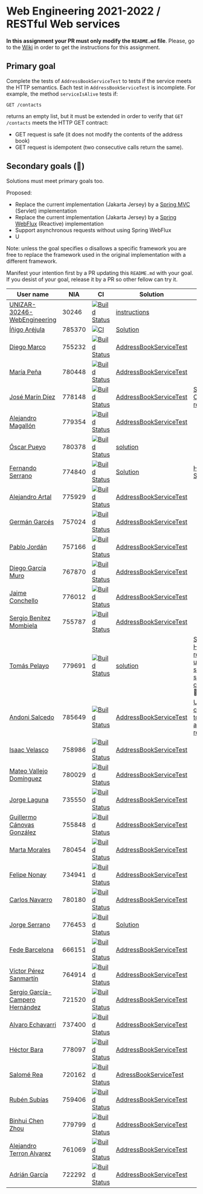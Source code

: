 # Web Engineering 2021-2022 / RESTful Web services

**In this assignment your PR must only modify the `README.md` file**.
Please, go to the [Wiki](https://github.com/UNIZAR-30246-WebEngineering/lab3-restful-ws/wiki) in order to get the instructions for this assignment.

## Primary goal

Complete the tests of `AddressBookServiceTest` to tests if the service meets the HTTP semantics.
Each test in `AddressBookServiceTest` is incomplete.
For example, the method `serviceIsAlive` tests if:

```http
GET /contacts
```

returns an empty list, but it must be extended in order to verify that `GET /contacts` meets the HTTP GET contract:

- GET request is safe (it does not modify the contents of the address book)
- GET request is idempotent (two consecutive calls return the same).

## Secondary goals (:gift:)

Solutions must meet primary goals too.

Proposed:

- Replace the current implementation (Jakarta Jersey) by a [Spring MVC](https://docs.spring.io/spring-framework/docs/current/reference/html/web.html#spring-web) (Servlet) implementation
- Replace the current implementation (Jakarta Jersey) by a [Spring WebFlux](https://docs.spring.io/spring-framework/docs/current/reference/html/web-reactive.html#spring-webflux) (Reactive) implementation
- Support asynchronous requests without using Spring WebFlux
- U

Note: unless the goal specifies o disallows a specific framework you are free to replace the framework used in the original implementation with a different framework.

Manifest your intention first by a PR updating this `README.md` with your goal.
If you desist of your goal, release it by a PR so other fellow can try it.

| User name | NIA | CI | Solution | Score |
| - | - | - | - | - |
[UNIZAR-30246-WebEngineering](https://github.com/UNIZAR-30246-WebEngineering/lab3-restful-ws) | 30246 | [![Build Status](https://github.com/UNIZAR-30246-WebEngineering/lab3-restful-ws/actions/workflows/ci.yml/badge.svg)](https://github.com/UNIZAR-30246-WebEngineering/lab3-restful-ws/actions/workflows/ci.yml) | [instructions](https://github.com/UNIZAR-30246-WebEngineering/lab3-restful-ws/wiki)
[Íñigo Aréjula](https://github.com/arejula27/lab3-restful-ws/tree/work)| 785370 | [![CI](https://github.com/arejula27/lab3-restful-ws/actions/workflows/ci.yml/badge.svg)](https://github.com/arejula27/lab3-restful-ws/actions/workflows/ci.yml) |[Solution](https://github.com/arejula27/lab3-restful-ws/blob/work/src/test/kotlin/rest/addressbook/AddressBookServiceTest.kt)
[Diego Marco](https://github.com/dmarcob/lab3-restful-ws/tree/work) | 755232 | [![Build Status](https://github.com/dmarcob/lab3-restful-ws/actions/workflows/ci.yml/badge.svg)](https://github.com/dmarcob/lab3-restful-ws/actions/workflows/ci.yml) | [AddressBookServiceTest](https://github.com/dmarcob/lab3-restful-ws/blob/work/src/test/kotlin/rest/addressbook/AddressBookServiceTest.kt)
[María Peña](https://github.com/Keyleth8/lab3-restful-ws/tree/work) | 780448 | [![Build Status](https://github.com/Keyleth8/lab3-restful-ws/actions/workflows/ci.yml/badge.svg)](https://github.com/Keyleth8/lab3-restful-ws/actions/workflows/ci.yml) | [AddressBookServiceTest](https://github.com/Keyleth8/lab3-restful-ws/blob/work/src/test/kotlin/rest/addressbook/AddressBookServiceTest.kt)
[José Marín Díez](https://github.com/jmarindiez/lab3-restful-ws/tree/work) |778148 | [![Build Status](https://github.com/jmarindiez/lab3-restful-ws/actions/workflows/ci.yml/badge.svg)](https://github.com/jmarindiez/lab3-restful-ws/actions/workflows/ci.yml) | [AddressBookServiceTest](https://github.com/jmarindiez/lab3-restful-ws/blob/work/src/test/kotlin/rest/addressbook/AddressBookServiceTest.kt) | [Support of CORS requests](https://github.com/jmarindiez/lab3-restful-ws/blob/work/src/main/kotlin/rest/addressbook/CorsResponseFilter.kt) :gift:
[Alejandro Magallón](https://github.com/alecron/lab3-restful-ws/tree/work) | 779354 | [![Build Status](https://github.com/alecron/lab3-restful-ws/actions/workflows/ci.yml/badge.svg)](https://github.com/alecron/lab3-restful-ws/actions/workflows/ci.yml) | [AddressBookServiceTest](https://github.com/alecron/lab3-restful-ws/blob/work/src/test/kotlin/rest/addressbook/AddressBookServiceTest.kt)
[Óscar Pueyo](https://github.com/iksopo/lab3-restful-ws/tree/work) | 780378 | [![Build Status](https://github.com/iksopo/lab3-restful-ws/actions/workflows/ci.yml/badge.svg)](https://github.com/iksopo/lab3-restful-ws/actions/workflows/ci.yml) | [solution](https://github.com/iksopo/lab3-restful-ws/blob/work/src/test/kotlin/rest/addressbook/AddressBookServiceTest.kt)
[Fernando Serrano](https://github.com/Feer93/lab3-restful-ws/tree/work) | 774840 | [![Build Status](https://github.com/Feer93/lab3-restful-ws/actions/workflows/ci.yml/badge.svg)](https://github.com/Feer93/lab3-restful-ws/actions/workflows/ci.yml) | [Solution](https://github.com/Feer93/lab3-restful-ws/blob/work/src/test/kotlin/rest/addressbook/AddressBookServiceTest.kt) | [HTTP/2 Support](https://github.com/Feer93/lab3-restful-ws/blob/gift/src/test/kotlin/rest/addressbook/AddressBookServiceTest.kt) :gift: 
[Alejandro Artal](https://github.com/Alejandro-Artal/lab3-restful-ws) | 775929 | [![Build Status](https://github.com/Alejandro-Artal/lab3-restful-ws/actions/workflows/ci.yml/badge.svg)](https://github.com/Alejandro-Artal/lab3-restful-ws/actions/workflows/ci.yml) | [AddressBookServiceTest](https://github.com/Alejandro-Artal/lab3-restful-ws/blob/work/src/test/kotlin/rest/addressbook/AddressBookServiceTest.kt)
[Germán Garcés](https://github.com/fntkg/lab3-restful-ws/tree/work) | 757024 | [![Build Status](https://github.com/fntkg/lab3-restful-ws/actions/workflows/ci.yml/badge.svg)](https://github.com/fntkg/lab3-restful-ws/actions/workflows/ci.yml) | [AddressBookServiceTest](https://github.com/fntkg/lab3-restful-ws/blob/work/src/test/kotlin/rest/addressbook/AddressBookServiceTest.kt)
[Pablo Jordán](https://github.com/pabloJordan24/lab3-restful-ws/tree/work) | 757166 | [![Build Status](https://github.com/pabloJordan24/lab3-restful-ws/actions/workflows/ci.yml/badge.svg)](https://github.com/pabloJordan24/lab3-restful-ws/actions/workflows/ci.yml) | [AddressBookServiceTest](https://github.com/pabloJordan24/lab3-restful-ws/blob/work/src/test/kotlin/rest/addressbook/AddressBookServiceTest.kt)
[Diego García Muro](https://github.com/thdgm/lab3-restful-ws.git) | 767870 | [![Build Status](https://github.com/thdgm/lab3-restful-ws/actions/workflows/ci.yml/badge.svg)](https://github.com/thdgm/lab3-restful-ws/actions/workflows/ci.yml) | [AddressBookServiceTest](https://github.com/thdgm/lab3-restful-ws/blob/work/src/test/kotlin/rest/addressbook/AddressBookServiceTest.kt)
[Jaime Conchello](https://github.com/jaimecb/lab3-restful-ws/tree/work) | 776012 | [![Build Status](https://github.com/jaimecb/lab3-restful-ws/actions/workflows/ci.yml/badge.svg)](https://github.com/jaimecb/lab3-restful-ws/actions/workflows/ci.yml) | [AddressBookServiceTest](https://github.com/jaimecb/lab3-restful-ws/blob/work/src/test/kotlin/rest/addressbook/AddressBookServiceTest.kt)
[Sergio Benítez Mombiela](https://github.com/SergioBenitez755787/lab3-restful-ws/tree/work) | 755787 | [![Build Status](https://github.com/SergioBenitez755787/lab3-restful-ws/actions/workflows/ci.yml/badge.svg)](https://github.com/SergioBenitez755787/lab3-restful-ws/actions/workflows/ci.yml) | [AddressBookServiceTest](https://github.com/SergioBenitez755787/lab3-restful-ws/blob/work/src/test/kotlin/rest/addressbook/AddressBookServiceTest.kt)
[Tomás Pelayo](https://github.com/Tomenos18/lab3-restful-ws/tree/work) | 779691 | [![Build Status](https://github.com/Tomenos18/lab3-restful-ws/actions/workflows/ci.yml/badge.svg)](https://github.com/Tomenos18/lab3-restful-ws/actions/workflows/ci.yml) | [solution](https://github.com/Tomenos18/lab3-restful-ws/blob/work/src/test/kotlin/rest/addressbook/AddressBookServiceTest.kt)|[Support of HTTPS requests using self-signed certificate](https://github.com/Tomenos18/lab3-restful-ws/blob/gift/WorkDid2Gift.md) :gift:
[Andoni Salcedo](https://github.com/AndoniSalcedo/lab3-restful-ws/tree/work) | 785649 | [![Build Status](https://github.com/AndoniSalcedo/lab3-restful-ws/actions/workflows/ci.yml/badge.svg)](https://github.com/AndoniSalcedo/lab3-restful-ws/actions/workflows/ci.yml) | [AddressBookServiceTest](https://github.com/AndoniSalcedo/lab3-restful-ws/blob/work/src/test/kotlin/rest/addressbook/AddressBookServiceTest.kt) | [Use JWT credentials to grant access to requests](https://github.com/AndoniSalcedo/lab3-restful-ws/blob/work/src/test/kotlin/rest/addressbook/AddressBookServiceTest.kt) :gift:
[Isaac Velasco](https://github.com/pkmniako/lab3-restful-ws/tree/work) | 758986 | [![Build Status](https://github.com/pkmniako/lab3-restful-ws/actions/workflows/ci.yml/badge.svg)](https://github.com/pkmniako/lab3-restful-ws/actions/workflows/ci.yml) | [AddressBookServiceTest](https://github.com/pkmniako/lab3-restful-ws/blob/work/src/test/kotlin/rest/addressbook/AddressBookServiceTest.kt)
[Mateo Vallejo Domínguez](https://github.com/CursedR3N/lab3-restful-ws/tree/work) |780029 | [![Build Status](https://github.com/CursedR3N/lab3-restful-ws/actions/workflows/ci.yml/badge.svg)](https://github.com/CursedR3N/lab3-restful-ws/actions/workflows/ci.yml) | [AddressBookServiceTest](https://github.com/CursedR3N/lab3-restful-ws/blob/work/src/test/kotlin/rest/addressbook/AddressBookServiceTest.kt)
[Jorge Laguna](https://github.com/topopelon/lab3-restful-ws/tree/work) | 735550 | [![Build Status](https://github.com/topopelon/lab3-restful-ws/actions/workflows/ci.yml/badge.svg)](https://github.com/topopelon/lab3-restful-ws/actions/workflows/ci.yml) | [AddressBookServiceTest](https://github.com/topopelon/lab3-restful-ws/blob/work/src/test/kotlin/rest/addressbook/AddressBookServiceTest.kt)
[Guillermo Cánovas González](https://github.com/guillecanovas/lab3-restful-ws/tree/work) | 755848 | [![Build Status](https://github.com/guillecanovas/lab3-restful-ws/actions/workflows/ci.yml/badge.svg)](https://github.com/guillecanovas/lab3-restful-ws/actions/workflows/ci.yml) | [AddressBookServiceTest](https://github.com/guillecanovas/lab3-restful-ws/blob/work/src/test/kotlin/rest/addressbook/AddressBookServiceTest.kt)
[Marta Morales](https://github.com/780454-unizar/lab3-restful-ws/tree/work) | 780454 | [![Build Status](https://github.com/780454-unizar/lab3-restful-ws/actions/workflows/ci.yml/badge.svg)](https://github.com/780454-unizar/lab3-restful-ws/actions/workflows/ci.yml) | [AddressBookServiceTest](https://github.com/780454-unizar/lab3-restful-ws/blob/work/src/test/kotlin/rest/addressbook/AddressBookServiceTest.kt)
[Felipe Nonay](https://github.com/fnonay/lab3-restful-ws/tree/work) | 734941 | [![Build Status](https://github.com/fnonay/lab3-restful-ws/actions/workflows/ci.yml/badge.svg)](https://github.com/fnonay/lab3-restful-ws/actions/workflows/ci.yml) | [AddressBookServiceTest](https://github.com/fnonay/lab3-restful-ws/blob/work/src/test/kotlin/rest/addressbook/AddressBookServiceTest.kt)
[Carlos Navarro](https://github.com/Lulay7/lab3-restful-ws/tree/work) | 780180 | [![Build Status](https://github.com/Lulay7/lab3-restful-ws/actions/workflows/ci.yml/badge.svg)](https://github.com/Lulay7/lab3-restful-ws/actions/workflows/ci.yml) | [AddressBookServiceTest](https://github.com/Lulay7/lab3-restful-ws/blob/work/src/test/kotlin/rest/addressbook/AddressBookServiceTest.kt)
[Jorge Serrano](https://github.com/zgzserrano/lab3-restful-ws/tree/work) | 776453 | [![Build Status](https://github.com/zgzserrano/lab3-restful-ws/actions/workflows/ci.yml/badge.svg)](https://github.com/zgzserrano/lab3-restful-ws/actions/workflows/ci.yml) | [Solution](https://github.com/zgzserrano/lab3-restful-ws/blob/work/src/test/kotlin/rest/addressbook/AddressBookServiceTest.kt)
[Fede Barcelona](https://github.com/tembleking/lab3-restful-ws/tree/work) | 666151 | [![Build Status](https://github.com/tembleking/lab3-restful-ws/actions/workflows/ci.yml/badge.svg)](https://github.com/tembleking/lab3-restful-ws/actions/workflows/ci.yml) | [AddressBookServiceTest](https://github.com/tembleking/lab3-restful-ws/blob/work/src/test/kotlin/rest/addressbook/AddressBookServiceTest.kt)
[Víctor Pérez Sanmartín](https://github.com/vitolo99/lab3-restful-ws/tree/work) |764914 | [![Build Status](https://github.com/vitolo99/lab3-restful-ws/actions/workflows/ci.yml/badge.svg)](https://github.com/vitolo99/lab3-restful-ws/actions/workflows/ci.yml) | [AddressBookServiceTest](https://github.com/vitolo99/lab3-restful-ws/blob/work/src/test/kotlin/rest/addressbook/AddressBookServiceTest.kt)
[Sergio García-Campero Hernández](https://github.com/SergioGCH/lab3-restful-ws/tree/work) | 721520 | [![Build Status](https://github.com/SergioGCH/lab3-restful-ws/actions/workflows/ci.yml/badge.svg)](https://github.com/SergioGCH/lab3-restful-ws/actions/workflows/ci.yml) | [AddressBookServiceTest](https://github.com/SergioGCH/lab3-restful-ws/blob/work/src/test/kotlin/rest/addressbook/AddressBookServiceTest.kt)
[Alvaro Echavarri](https://github.com/aechavarris/lab3-restful-ws/tree/work) | 737400 | [![Build Status](https://github.com/aechavarris/lab3-restful-ws/actions/workflows/ci.yml/badge.svg)](https://github.com/aechavarris/lab3-restful-ws/actions/workflows/ci.yml) | [AddressBookServiceTest](https://github.com/aechavarris/lab3-restful-ws/blob/work/src/test/kotlin/rest/addressbook/AddressBookServiceTest.kt)
[Héctor Bara](https://github.com/dolansete/lab3-restful-ws/tree/work) | 778097 | [![Build Status](https://github.com/dolansete/lab3-restful-ws/actions/workflows/ci.yml/badge.svg)](https://github.com/dolansete/lab3-restful-ws/actions/workflows/ci.yml) | [AddressBookServiceTest](https://github.com/dolansete/lab3-restful-ws/blob/work/src/test/kotlin/rest/addressbook/AddressBookServiceTest.kt)
[Salomé Rea](https://github.com/SalomeReav/lab3-restful-ws/tree/work)| 720162 | [![Build Status](https://github.com/SalomeReav/lab3-restful-ws/actions/workflows/ci.yml/badge.svg)](https://github.com/SalomeReav/lab3-restful-ws/actions/workflows/ci.yml) | [AdressBookServiceTest](https://github.com/SalomeReav/lab3-restful-ws/blob/work/src/test/kotlin/rest/addressbook/AddressBookServiceTest.kt)
[Rubén Subías](https://github.com/Gelpa99/lab3-restful-ws/tree/work) | 759406 | [![Build Status](https://github.com/Gelpa99/lab3-restful-ws/actions/workflows/ci.yml/badge.svg)](https://github.com/Gelpa99/lab3-restful-ws/actions/workflows/ci.yml) | [AddressBookServiceTest](https://github.com/Gelpa99/lab3-restful-ws/blob/work/src/test/kotlin/rest/addressbook/AddressBookServiceTest.kt)
[Binhui Chen Zhou](https://github.com/779799/lab3-restful-ws/tree/work) | 779799 | [![Build Status](https://github.com/779799/lab3-restful-ws/actions/workflows/ci.yml/badge.svg)](https://github.com/779799/lab3-restful-ws/actions/workflows/ci.yml) | [AddressBookServiceTest](https://github.com/779799/lab3-restful-ws/blob/work/src/test/kotlin/rest/addressbook/AddressBookServiceTest.kt)
[Alejandro Terron Alvarez](https://github.com/Alex28499/lab3-restful-ws/tree/work) | 761069 | [![Build Status](https://github.com/Alex28499/lab3-restful-ws/actions/workflows/ci.yml/badge.svg)](https://github.com/Alex28499/lab3-restful-ws/actions/workflows/ci.yml) | [AddressBookServiceTest](https://github.com/Alex28499/lab3-restful-ws/blob/work/src/test/kotlin/rest/addressbook/AddressBookServiceTest.kt)
[Adrián García](https://github.com/adrigaarcia/lab3-restful-ws/tree/work) | 722292 | [![Build Status](https://github.com/adrigaarcia/lab3-restful-ws/actions/workflows/ci.yml/badge.svg)](https://github.com/adrigaarcia/lab3-restful-ws/actions/workflows/ci.yml) | [AddressBookServiceTest](https://github.com/adrigaarcia/lab3-restful-ws/blob/work/src/test/kotlin/rest/addressbook/AddressBookServiceTest.kt)
